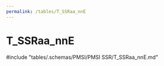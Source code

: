```yaml
---
permalink: /tables/T_SSRaa_nnE
---
```

# T_SSRaa_nnE
<!-- SPDX-License-Identifier: MPL-2.0 -->

<!-- ATTENTION : Ne pas supprimer ou modifier la ligne ci-dessous -->
#include "tables/.schemas/PMSI/PMSI SSR/T_SSRaa_nnE.md"
<!-- ATTENTION : Ne pas supprimer ou modifier la ligne ci-dessus -->
